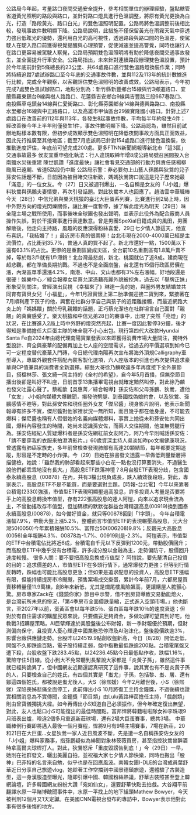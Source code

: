 公路局今年起，考量路口夜間交通安全提升，參考相關單位的辦理經驗，盤點轄管省道黃光照明的路段與路口，並針對路口燈具進行色溫調整，將原有黃光更換為白光，打造「路段黃光、路口白光」的雙色溫照明配置。公路局將色溫調整前後相比較，發現事故件數明顯下降。公路局說明，此措施不僅保留黃光在雨霧天氣中穿透力強且低眩光的優勢，還利用白光的高可視性，透過路段與路口間的色溫差，使駕駛人在駛入路口前獲得視覺提醒與心理預警，促使減速並提高警覺，同時也讓行人在路口更容易被駕駛人察覺，公路局預期雙色溫照明將有助於降低夜間交通事故發生，並全面提升行車安全。公路局指出，未來針對連續路段辦理雙色溫設置，預計於今年底前針對5條總長約23公里、共64處路口進行雙色溫路燈換裝作業；同時將持續追蹤7處試辦路口至今年底的交通事故件數，並與112及113年的統計數據進行比較，完成全年觀察，以客觀評估雙色溫照明的改善成效。公路局表示，今年初完成7處雙色溫試辦路口，地點分別為：新竹縣新豐鄉台15線與竹3鄉道路口、宜蘭縣羅東鎮台9線與樹人路路口、花蓮縣吉安鄉台9線與吉豐路三段667巷路口、南投縣草屯鎮台14線與仁愛街路口、彰化縣芬園鄉台14線與德興路路口、南投縣水里鄉台16線與中正路路口，以及高雄市甲仙區台29線寶隆國小路口。針對上述7處路口在改善前的112年與113年，各發生8起事故件數，平均每半年約發生4件；經改善後今年上半年則僅發生1件，事故件數明顯下降。公路局認為，雖然目前試辦地點樣本數有限，但初步成效顯示雙色溫照明在降低夜間事故方面具正面效益，因此先行推廣至其他地區；截至7月底該局已針對154處路口進行雙色溫換裝，依推動進度評估，年底前可望完成200處。更多FTNN新聞網報導新北市「這3區」交通事故最多 侯友宜重申強化執法：行人違規取締年增8成公路局號召民間投入台南鹽水災後重建 陳世凱讚「進度最快」讓社會看見交通部的行動力與責任感楊柳颱風已遠颺、省道5路段仍中斷 公路局示警：非必要勿上山藝人孫鵬與狄鶯的兒子孫安佐話題不斷，日前因為被目睹交往新歡，媽媽狄鶯誇口說這是兒子歷來她最「滿意」的一位女友。今（27）日又被週刊爆出，一名自稱是女友的「J小姐」爆料狄鶯與孫鵬夫妻情變，再次引發話題。對此狄鶯本人也回應了。趙浩雲中華職棒今天（28日）中信兄弟與樂天桃猿的臺北大巨蛋系列賽，比賽進行到2局上時，因中外野方向的燈光閃爍關係，讓比賽一度暫停，據了解此燈光為明天（29日）味全龍主場之戰所使用，而事後味全球團也發出聲明，並表示此役外為配合廠商人員操作失誤，對於干擾賽事進行表達歉意。曾是男團SpeXial日籍成員的風田，男團解散後，他走向主持路，風趣的反應深得粉絲喜愛，29日七夕情人節這天，他宣布喜訊，「我結婚了！」最近房市真的很兩極！台北市現在2000-4000萬已經是主流價位，占比衝到35.7%，普通人真的買不起了。新北市還好一點，1500萬以下還有63.1%的占比。更慘的是重劃區變成災區，全台前10名重劃區有1.8萬戶賣不掉，等於每3戶就有1戶滯銷！北台灣最悲劇，新北、桃園就佔了近8成。建商現在超悲觀，都在準備長期抗戰。不過也不是全面崩盤，台北還有15個行政區房價在漲，內湖區單季還漲4.2%，南港、中山、文山也都有3%左右漲幅，好地段還是很硬！娛樂中心／綜合報導女星蔡允潔憑藉亮麗外貌被挖角，過去以「舉牌正妹」形象受到關注，曾經演出民視 《幸福來了》琳達一角的她，與圈外男友結婚並共同育有寶貝女兒「小福星」，今年1月證實懷上第二胎準備迎接二寶到來，緊接著在7月順利產下孩子的他，興奮在社群分享自己與孩子的近距離接觸，而最近網路大炎上的「媽媽餵」關於母乳親餵的話題，正巧蔡允潔也在社群坦言自己面對「親餵」的真實感受了。樂天桃猿和中信兄弟28日的賽事中，出現了突然「亮燈」的狀況，在比賽進入2局上時中外野的燈突然亮起，比賽一度因此暫停3分鐘，後才得知是準備擔任大巨蛋主隊的味全龍不小心出包。現行第四代大改款Hyundai Santa Fe自2024年由總代理南陽實業發表以來即獲得消費市場大量關注，獨特外型設計、齊全與豪華的配備再加上七人座的空間需求，從過去的平價選項到如今已可一定程度替代豪華入門磚，今日總代理南陽再次宣布將海外頂規Calligraphy車型導入，專屬外觀套件搭配內裝客製化選項，六人座版本的引進也再次提供追求豪華與CP值兼具的消費者全新選擇。綜藝大哥徐乃麟睽違多年再度接下全外景節目，搭檔林莎、張文綺一同主持的《全村的希望》，自今年5月首播，但無奈節目播出後卻是叫好不叫座，日前首季13集播畢電視台就確定黯然叫停，對此徐乃麟也發文吐露心聲了。蔡維歆【吳惠菁／綜合報導】孫安佐和父母孫鵬、狄鶯，遭他「女友」 J小姐向媒體大爆醜聞，揭發他劈腿、到泰國找偽娘約會，以及狄鶯、孫鵬感情不睦等，對此孫安佐和現任圈外女友「傑尼醬」現身影片說明，他表示新聞報導有許多不實，傑尼醬對他家裡狀況一無所知，而且幾乎都在他身邊，不可能去爆料；傑尼醬也稱有人假借她的名義向媒體爆料，事實上她從未和孫安佐共同出國，爆料內容發生的時間，她尚未認識孫安佐，而兩人交往期間，他並無劈腿行為。孫安佐經紀人質疑爆料者是孫安佐網紅前女友阿乃，阿乃今早則喊話孫安佐：「請不要穿我的衣服來拍澄清影片。」60歲資深主持人吳淡如昨po文揭健康現況，曾透露有肺癌家族史，多年前曾檢查發現肺部有高達20顆結節，每年都要定期追蹤，形容是不定時的小炸彈。今（29）日她在臉書發文透露一早做低劑量斷層掃描健檢，她說：「雖然我的肺部看起來那些小白花一點也沒打算要消失，不過醫生說他們都乖乖地沒有長大。」高股息ETF跌落神壇？8月台股ETF表現分歧，包含國泰永續高股息（00878）在內，共有3檔出現負成長，跌入績效後段班，對此，專家表示，高股息ETF不是不能買，而是要選對主題。【時報-台北電】今年以來靠著台積電(2330)強漲，市值型ETF表現明顯壓過高股息，許多投資人考量是否要將手上的高股息轉換市值型，存有222張高股息的達人阿愷，向來以追求現金流為主，不曾動搖改存市值型，但加碼標的默默從群益台灣精選高息(00919)換到國泰永續高股息(00878)，如今備好資金，就只等00878回到「1字頭」。 今年台積電漲幅7.9%，帶動大盤上漲5.2%，整體而言市值型ETF的表現輾壓高股息，元大台灣50(0050)今年累積報酬10.5%、富邦台50(006208)9.8%；反觀元大高股息(0056)全年報酬4.3%、00878為-1.7%、00919則是-2.3%。 阿愷表示，市值型的ETF中台積電佔比將近6成，台積電自千元以下反彈到1200元，帶動股價回升；而高股息ETF中幾乎沒有台積電，許多成分股以金融為主，走勢偏防守，股價回升速度較慢。 很多人問：要不要把高股息換成市值型？ 阿愷說，要先釐清自己投資的目的：追求價差的人，市值型ETF在多頭行情下，通常爆發力更強；但等到行情反轉時，跌幅也可能比高股息更急；但如果是追求配息的投資人，高股息ETF漲幅有限，但能持續提房市冷颼颼，預售案場成交掛蛋，累計今年前7月，六都房屋買賣移轉量僅11.9萬棟，創8年來新低，尤其是爛尾樓風險飆高，更讓購屋人膽顫心驚。房市專家Zack在《錢鏡你家》節目中示警，借不到房貸導致交易動能熄火，是台灣前所未見的慘況，「第4季房市全面價跌量縮，正式進入空頭市場。」他也斷言，至2027年以前，蛋黃區會以每年跌5％、蛋白區每年跌10％的速度衰退；但對於有自住需求的購屋民眾來說，只要備妥足夠資金，多做功課可望買到好宅，他教戰3招購屋策略。AI巨擘輝達於美股盤後公布財報，新一季財報優於預期，但財測偏向保守，且投資人憂心輝達中國業務恐停滯及AI泡沫化，盤後股價跌逾3%，影響台廠供應鏈走勢。台股昨以24519.9點創收盤新高，今日（8/28）開低走低，開盤不久即跌逾百點，電子股持續走弱，盤中指數最低跌逾200點。台積電尾盤又遭下殺，台股收盤下跌283.45點，以24236.45點今日最低點作收，跌幅1.16%，驚險守住5日線。從小到大不免常聽到長輩說大家都是「炎黃子孫」，雖然這件事就已經夠詭異了，但中國網友近期還認真研究了這件事，說其實也有不是炎黃子孫的人，只要檢查自己的姓氏，有四個其實是「蚩尤」子孫，包括黎、蚩、屠、還有鄒這四個姓氏，都被說是蚩尤後人。大S（徐熙媛）今年2月離世後，小S（徐熙娣）深陷喪姊悲痛全面停工，此前傳出小S 10月將復工主持金鐘獎，不過後續也證實相關消息為不實傳聞，金鐘獎「節目類」由Lulu黃路梓茵擔任主持，「戲劇類」則由曾寶儀獨挑大樑。如今再傳出小S知道自己必須振作，但今年確定復出無望，對此，友人也鬆口小S可能復出的最佳時間點。富邦悍將韓籍啦啦隊女神李珠珢9月班表出爐，暌違2個多月重返新莊球場，還有2場大巨蛋賽事，總共3場。 中華職棒例行賽即將邁入最後一個月賽程，悍將9月有9場主場賽事，7場在新莊，20和21日在大巨蛋...女星狄鶯一家人近日風波不斷，先是遭一名自稱孫安佐女友的「J小姐」爆料家務事，指孫鵬疑似為緋聞對象林筱薇買房，甚至指控狄鶯曾醉酒時拿高爾夫球桿打人。對此，狄鶯怒斥「重度毀謗告到底！」今（29日）一早，她則在社群發文，曬出美麗自拍，並祝福大家七夕情人節快樂，同時也搬出「股神」巴菲特的名言來自勉，似乎也是在回應風波。南韓女團I-DLE的台灣成員葉舒華近日分享自己旅遊vlog，她趁著工作空擋到中國景德鎮旅遊，還體驗了古裝造型，這一身漢服造型曝光，隨即引爆中國、韓國粉絲熱議，舒華古裝照甚至登上韓網論壇，許多韓國網友紛紛大讚「宛如仙女」，還要舒華快點去拍戲。大谷翔平前翻譯水原一平賭博醜聞事件中，水原一平找上的地下組頭Mathew Bowyer，今天被判刑12個月又1天定讞。在美國CNN電視台發布的專訪中，Bowyer表示他對此事有很多後悔的地方。